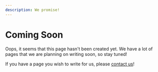 ```yaml
---
description: We promise!
---
```


# Coming Soon

Oops, it seems that this page hasn't been created yet. We have a lot of pages that we are planning on writing soon, so stay tuned!

If you have a page you wish to write for us, please [contact us](../contributors.md#become-a-contributor)!

